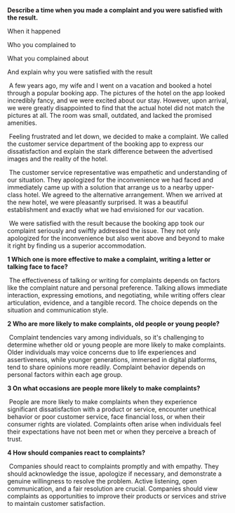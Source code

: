 **Describe a time when you made a complaint and you were satisfied with the result.**

When it happened

Who you complained to

What you complained about

And explain why you were satisfied with the result

​	A few years ago, my wife and I went on a vacation and booked a hotel through a popular booking app. The pictures of the hotel on the app looked incredibly fancy, and we were excited about our stay. However, upon arrival, we were greatly disappointed to find that the actual hotel did not match the pictures at all. The room was small, outdated, and lacked the promised amenities. 

​	Feeling frustrated and let down, we decided to make a complaint. We called the customer service department of the booking app to express our dissatisfaction and explain the stark difference between the advertised images and the reality of the hotel.

​	The customer service representative was empathetic and understanding of our situation. They apologized for the inconvenience we had faced and immediately came up with a solution that arrange us to a nearby upper-class hotel. We agreed to the alternative arrangement. When we arrived at the new hotel, we were pleasantly surprised. It was a beautiful establishment and exactly what we had envisioned for our vacation. 

​	We were satisfied with the result because the booking app took our complaint seriously and swiftly addressed the issue. They not only apologized for the inconvenience but also went above and beyond to make it right by finding us a superior accommodation. 

**1 Which one is more effective to make a complaint, writing a letter or talking face to face?**

​	The effectiveness of talking or writing for complaints depends on factors like the complaint nature and personal preference. Talking allows immediate interaction, expressing emotions, and negotiating, while writing offers clear articulation, evidence, and a tangible record. The choice depends on the situation and communication style.

**2 Who are more likely to make complaints, old people or young people?**

​	Complaint tendencies vary among individuals, so it's challenging to determine whether old or young people are more likely to make complaints. Older individuals may voice concerns due to life experiences and assertiveness, while younger generations, immersed in digital platforms, tend to share opinions more readily. Complaint behavior depends on personal factors within each age group.

**3 On what occasions are people more likely to make complaints?**

​	People are more likely to make complaints when they experience significant dissatisfaction with a product or service, encounter unethical behavior or poor customer service, face financial loss, or when their consumer rights are violated. Complaints often arise when individuals feel their expectations have not been met or when they perceive a breach of trust.

**4 How should companies react to complaints?**

​	Companies should react to complaints promptly and with empathy. They should acknowledge the issue, apologize if necessary, and demonstrate a genuine willingness to resolve the problem. Active listening, open communication, and a fair resolution are crucial. Companies should view complaints as opportunities to improve their products or services and strive to maintain customer satisfaction.
